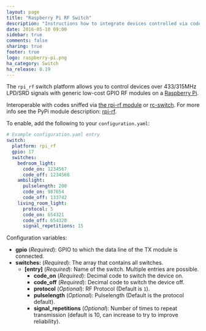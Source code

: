 ```yaml
---
layout: page
title: "Raspberry Pi RF Switch"
description: "Instructions how to integrate devices controlled via codes sent with low-cost GPIO RF modules on a Raspberry Pi into Home Assistant as a switch."
date: 2016-05-10 09:00
sidebar: true
comments: false
sharing: true
footer: true
logo: raspberry-pi.png
ha_category: Switch
ha_release: 0.19
---
```



The `rpi_rf` switch platform allows you to control devices over 433/315MHz LPD/SRD signals with generic low-cost GPIO RF modules on a [Raspberry Pi](https://www.raspberrypi.org/).

Interoperable with codes sniffed via [the rpi-rf module](https://pypi.python.org/pypi/rpi-rf) or [rc-switch](https://github.com/sui77/rc-switch).
For more info see the PyPi module description: [rpi-rf](https://pypi.python.org/pypi/rpi-rf).

To enable, add the following to your `configuration.yaml`:

```yaml
# Example configuration.yaml entry
switch:
  platform: rpi_rf
  gpio: 17
  switches:
    bedroom_light:
      code_on: 1234567
      code_off: 1234568
    ambilight:
      pulselength: 200
      code_on: 987654
      code_off: 133742
    living_room_light:
      protocol: 5
      code_on: 654321
      code_off: 654320
      signal_repetitions: 15
```

Configuration variables:

- **gpio** (*Required*): GPIO to which the data line of the TX module is connected.
- **switches:** (*Required*): The array that contains all switches.
  - **[entry]** (*Required*): Name of the switch. Multiple entries are possible.
    - **code_on** (*Required*): Decimal code to switch the device on.
    - **code_off** (*Required*): Decimal code to switch the device off.
    - **protocol** (*Optional*): RF Protocol (Default is `1`).
    - **pulselength** (*Optional*): Pulselength (Default is the protocol default).
    - **signal_repetitions** (*Optional*): Number of times to repeat transmission (default is 10, can increase to try to improve reliability).

